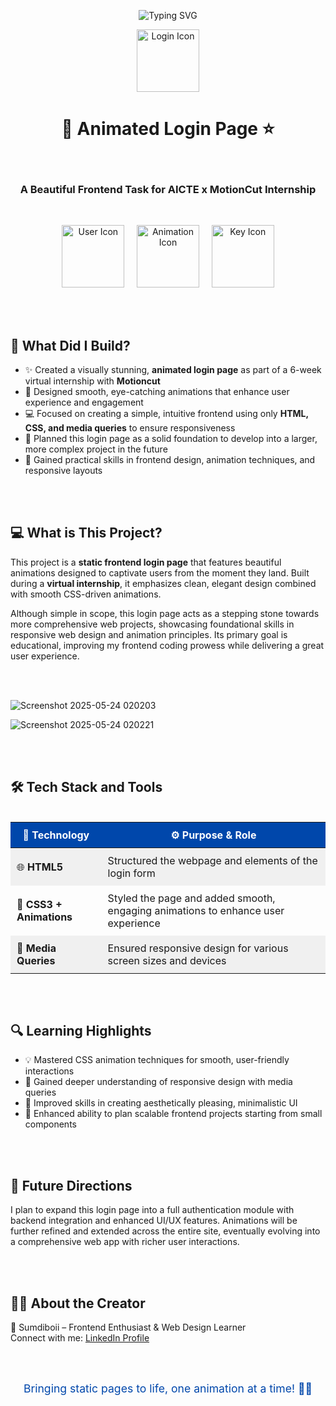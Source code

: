 <!-- TITLE with Animated Typing Effect -->
<p align="center">
  <img src="https://readme-typing-svg.demolab.com?font=Fira+Code&pause=1000&color=0047AB&center=true&vCenter=true&width=700&lines=Animated+Login+Page+Design;MotionCut+Internship+Task+%7C+AICTE+Virtual+Program;A+Gateway+UI+for+Future+Projects" alt="Typing SVG" />
</p>

<p align="center">
  <img src="https://img.icons8.com/fluency/96/lock-2.png" width="100" alt="Login Icon" />
</p>

<h1 align="center">
  🔐 Animated Login Page ⭐
</h1>

<br>

<h3 align="center">
  A Beautiful Frontend Task for AICTE x MotionCut Internship
</h3>

<br>

<p align="center">
  <img src="https://img.icons8.com/fluency/96/000000/user-male-circle.png" width="100" alt="User Icon" />
  &nbsp;&nbsp;&nbsp;
  <img src="https://img.icons8.com/fluency/96/000000/film-reel.png" width="100" alt="Animation Icon" />
  &nbsp;&nbsp;&nbsp;
  <img src="https://img.icons8.com/fluency/96/000000/key.png" width="100" alt="Key Icon" />
</p>







<br>
<br>

<h2>🚀 What Did I Build?</h2>

<ul>
  <li>✨ Created a visually stunning, <strong>animated login page</strong> as part of a 6-week virtual internship with <strong>Motioncut</strong></li>
  <li>🎨 Designed smooth, eye-catching animations that enhance user experience and engagement</li>
  <li>💻 Focused on creating a simple, intuitive frontend using only <strong>HTML, CSS, and media queries</strong> to ensure responsiveness</li>
  <li>🚀 Planned this login page as a solid foundation to develop into a larger, more complex project in the future</li>
  <li>🎯 Gained practical skills in frontend design, animation techniques, and responsive layouts</li>
</ul>

<br><br>

<h2>💻 What is This Project?</h2>

<p>
  This project is a <strong>static frontend login page</strong> that features beautiful animations designed to captivate users from the moment they land. Built during a <strong>virtual internship</strong>, it emphasizes clean, elegant design combined with smooth CSS-driven animations. 
</p>
<p>
  Although simple in scope, this login page acts as a stepping stone towards more comprehensive web projects, showcasing foundational skills in responsive web design and animation principles. Its primary goal is educational, improving my frontend coding prowess while delivering a great user experience.
</p>

<br><br>


<p align="center">
  
  ![Screenshot 2025-05-24 020203](https://github.com/user-attachments/assets/6ddb7eb1-c1cc-40d0-939c-ec8111b62fb9)
  
![Screenshot 2025-05-24 020221](https://github.com/user-attachments/assets/028f90bf-77b8-4965-a368-5b6e8410ffbc)

</p>


<br><br>

<h2>🛠️ Tech Stack and Tools</h2>

<br>

<table aria-label="Technology stack table" style="width: 100%; max-width: 700px; margin: auto; border-collapse: collapse;" align="center">
  <thead>
    <tr style="background-color: #0047AB; color: white;">
      <th style="padding: 10px;">🔧 Technology</th>
      <th style="padding: 10px;">⚙️ Purpose & Role</th>
    </tr>
  </thead>
  <tbody>
    <tr style="background-color: #f0f0f0;">
      <td style="padding: 10px;">🌐 <strong>HTML5</strong></td>
      <td style="padding: 10px;">Structured the webpage and elements of the login form</td>
    </tr>
    <tr>
      <td style="padding: 10px;">🎨 <strong>CSS3 + Animations</strong></td>
      <td style="padding: 10px;">Styled the page and added smooth, engaging animations to enhance user experience</td>
    </tr>
    <tr style="background-color: #f0f0f0;">
      <td style="padding: 10px;">📱 <strong>Media Queries</strong></td>
      <td style="padding: 10px;">Ensured responsive design for various screen sizes and devices</td>
    </tr>
  </tbody>
</table>

<br><br>

<h2>🔍 Learning Highlights</h2>

<ul>
  <li>💡 Mastered CSS animation techniques for smooth, user-friendly interactions</li>
  <li>📐 Gained deeper understanding of responsive design with media queries</li>
  <li>🎨 Improved skills in creating aesthetically pleasing, minimalistic UI</li>
  <li>🚧 Enhanced ability to plan scalable frontend projects starting from small components</li>
</ul>

<br><br>

<h2>🎯 Future Directions</h2>

<p>
  I plan to expand this login page into a full authentication module with backend integration and enhanced UI/UX features. Animations will be further refined and extended across the entire site, eventually evolving into a comprehensive web app with richer user interactions.
</p>

<br><br>

<h2>🧑‍💻 About the Creator</h2>
<p>
  🧢 Sumdiboii – Frontend Enthusiast & Web Design Learner  
  <br>
  Connect with me: <a href="https://linkedin.com/in/yourprofile" target="_blank" rel="noopener noreferrer">LinkedIn Profile</a>
</p>

<br><br>

<footer style="text-align:center; font-size:1.1rem; color:#0047AB;">
  Bringing static pages to life, one animation at a time! 💫✨
</footer>

